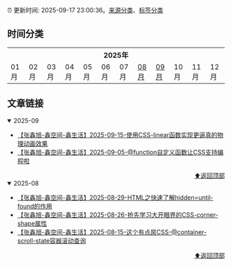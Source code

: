 :alarm_clock: 更新时间: 2025-09-17 23:00:36。[来源分类](./README.md)、[标签分类](./TAGS.md)

## 时间分类

<table>

<tr>
<th colspan="12">2025年</th>
</tr>
<tr>
<td>01月</td>
<td>02月</td>
<td>03月</td>
<td>04月</td>
<td>05月</td>
<td>06月</td>
<td>07月</td>
<td><a href="#2025-08">08月</a></td>
<td><a href="#2025-09">09月</a></td>
<td>10月</td>
<td>11月</td>
<td>12月</td>
</tr>

</table>

## 文章链接

<details open>
<summary id="2025-09">
 2025-09
</summary>


- [【张鑫旭-鑫空间-鑫生活】2025-09-15-使用CSS-linear函数实现更逼真的物理动画效果](https://www.zhangxinxu.com/wordpress/2025/09/css-animation-liner-function/) 
- [【张鑫旭-鑫空间-鑫生活】2025-09-05-@function自定义函数让CSS支持编程啦](https://www.zhangxinxu.com/wordpress/2025/09/css-function-at-rules/) 

<div align="right"><a href="#时间分类">⬆返回顶部</a></div>
</details>

<details open>
<summary id="2025-08">
 2025-08
</summary>


- [【张鑫旭-鑫空间-鑫生活】2025-08-29-HTML之快速了解hidden=until-found的作用](https://www.zhangxinxu.com/wordpress/2025/08/html-hidden-until-found/) 
- [【张鑫旭-鑫空间-鑫生活】2025-08-26-抢先学习大开眼界的CSS-corner-shape属性](https://www.zhangxinxu.com/wordpress/2025/08/css-corner-shape/) 
- [【张鑫旭-鑫空间-鑫生活】2025-08-15-这个有点屌CSS-@container-scroll-state容器滚动查询](https://www.zhangxinxu.com/wordpress/2025/08/css-container-scroll-state/) 

<div align="right"><a href="#时间分类">⬆返回顶部</a></div>
</details>

